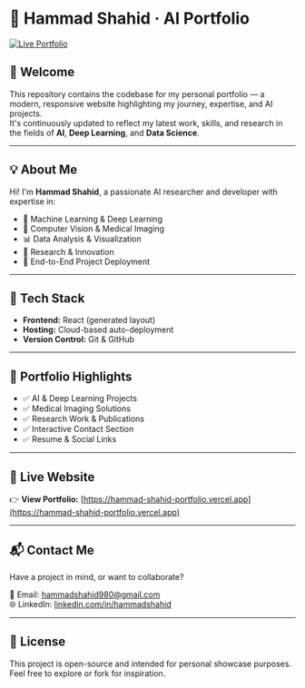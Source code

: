 # 🚀 Hammad Shahid · AI Portfolio

[![Live Portfolio](https://img.shields.io/badge/Live%20Portfolio-Click%20Here-0A66C2?style=for-the-badge&logo=internet-explorer)](https://hammad-shahid-portfolio.vercel.app)

## 🌟 Welcome

This repository contains the codebase for my personal portfolio — a modern, responsive website highlighting my journey, expertise, and AI projects.  
It's continuously updated to reflect my latest work, skills, and research in the fields of **AI**, **Deep Learning**, and **Data Science**.

---

## 💡 About Me

Hi! I'm **Hammad Shahid**, a passionate AI researcher and developer with expertise in:

- 🤖 Machine Learning & Deep Learning  
- 🧠 Computer Vision & Medical Imaging  
- 📊 Data Analysis & Visualization  
- 🧪 Research & Innovation  
- 🚀 End-to-End Project Deployment

---

## 🧰 Tech Stack

- **Frontend:** React (generated layout)  
- **Hosting:** Cloud-based auto-deployment  
- **Version Control:** Git & GitHub

---

## 📂 Portfolio Highlights

- ✅ AI & Deep Learning Projects  
- ✅ Medical Imaging Solutions  
- ✅ Research Work & Publications  
- ✅ Interactive Contact Section  
- ✅ Resume & Social Links

---

## 🔗 Live Website

👉 **View Portfolio:** [https://hammad-shahid-portfolio.vercel.app](https://hammad-shahid-portfolio.vercel.app)

---

## 📬 Contact Me

Have a project in mind, or want to collaborate?

📧 Email: [hammadshahid980@gmail.com](mailto:hammadshahid980@gmail.com)  
🌐 LinkedIn: [linkedin.com/in/hammadshahid](https://www.linkedin.com/in/hammad-shahid-23a560350/)

---

## 📎 License

This project is open-source and intended for personal showcase purposes. Feel free to explore or fork for inspiration.

